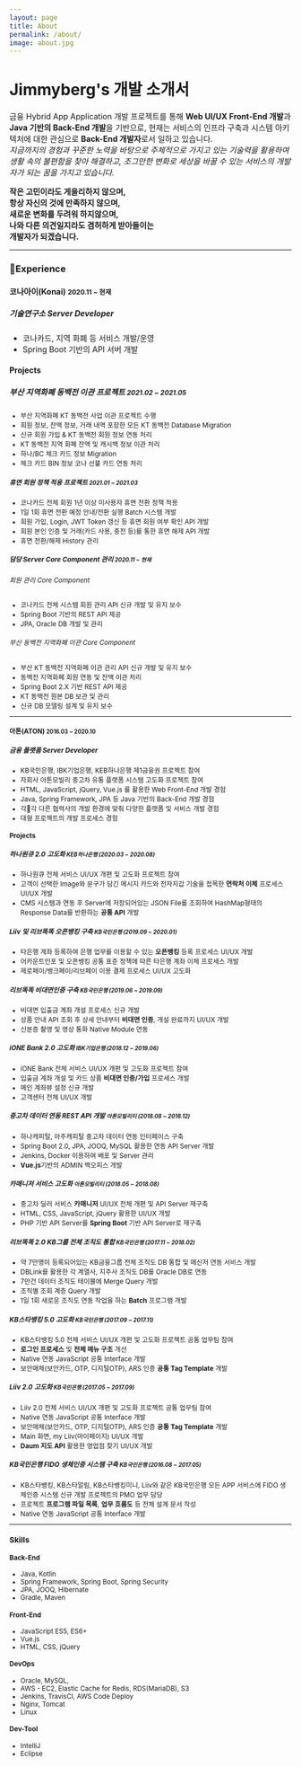 ```yaml
---
layout: page
title: About
permalink: /about/
image: about.jpg
---
```


# Jimmyberg's 개발 소개서

금융 Hybrid App Application 개발 프로젝트를 통해 **Web UI/UX Front-End 개발**과 **Java 기반의 Back-End 개발**을 기반으로, 현재는 서비스의 인프라 구축과 시스템 아키텍처에 대한 관심으로 **Back-End 개발자**로서 일하고 있습니다.<br>
*지금까지의 경험과 꾸준한 노력을 바탕으로 주체적으로 가지고 있는 기술력을 활용하여 생활 속의 불편함을 찾아 해결하고, 조그만한 변화로 세상을 바꿀 수 있는 서비스의 개발자가 되는 꿈을 가지고 있습니다.*

**작은 고민이라도 게을리하지 않으며,<br>항상 자신의 것에 만족하지 않으며,<br>새로운 변화를 두려워 하지않으며,<br>나와 다른 의견일지라도 겸허하게 받아들이는<br>개발자가 되겠습니다.**

---

### Experience

#### <strong>코나아이(Konai)</strong> <small>2020.11 ~ 현재</small>
##### 기술연구소 Server Developer
* 코나카드, 지역 화폐 등 서비스 개발/운영
* Spring Boot 기반의 API 서버 개발

#### Projects
##### 부산 지역화폐 동백전 이관 프로젝트 <small>2021.02 ~ 2021.05</samll>
* 부산 지역화폐 KT 동백전 사업 이관 프로젝트 수행
* 회원 정보, 잔액 정보, 거래 내역 포함한 모든 KT 동백전 Database Migration
* 신규 회원 가입 & KT 동백전 회원 정보 연동 처리
* KT 동백전 지역 화폐 잔액 및 캐시백 정보 이관 처리
* 하나/BC 체크 카드 정보 Migration
* 체크 카드 BIN 정보 코나 선불 카드 연동 처리

##### 휴면 회원 정책 적용 프로젝트 <small>2021.01 ~ 2021.03</small>
* 코나카드 전체 회원 1년 이상 미사용자 휴면 전환 정책 적용
* 1일 1회 휴면 전환 예정 안내/전환 실행 Batch 시스템 개발
* 회원 가입, Login, JWT Token 갱신 등 휴면 회원 여부 확인 API 개발
* 회원 본인 인증 및 거래(카드 사용, 충전 등)를 통한 휴면 해제 API 개발
* 휴면 전환/해제 History 관리

##### 담당 Server Core Component 관리 <small>2020.11 ~ 현재</small>
###### 회원 관리 Core Component
* 코나카드 전체 시스템 회원 관리 API 신규 개발 및 유지 보수
* Spring Boot 기반의 REST API 제공
* JPA, Oracle DB 개발 및 관리

###### 부산 동백전 지역화폐 이관 Core Component
* 부산 KT 동백전 지역화폐 이관 관리 API 신규 개발 및 유지 보수
* 동백전 지역화폐 회원 연동 및 잔액 이관 처리
* Spring Boot 2.X 기반 REST API 제공
* KT 동백전 원본 DB 보관 및 관리
* 신규 DB 모델링 설계 및 유지 보수

---

#### 아톤(ATON) <small>2016.03 ~ 2020.10</small>
##### 금융 플랫폼 Server Developer
* KB국민은행, IBK기업은행, KEB하나은행 제1금융권 프로젝트 참여
* 자회사 아톤모빌리 중고차 유통 플랫폼 시스템 고도화 프로젝트 참여
* HTML, JavaScript, jQuery, Vue.js 를 활용한 Web Front-End 개발 경험
* Java, Spring Framework, JPA 등 Java 기반의 Back-End 개발 경험
* 각각 다른 협력사의 개발 환경에 맞춰 다양한 플랫폼 및 서비스 개발 경험
* 대형 프로젝트의 개발 프로세스 경험

#### Projects
##### 하나원큐 2.0 고도화 <small>KEB하나은행 (2020.03 ~ 2020.08)</small>
* 하나원큐 전체 서비스 UI/UX 개편 및 고도화 프로젝트 참여
* 고객이 선택한 Image와 문구가 담긴 메시지 카드와 전자지갑 기술을 접목한 **연락처 이체** 프로세스 UI/UX 개발
* CMS 시스템과 연동 후 Server에 저장되어있는 JSON File를 조회하여 HashMap형태의 Response Data를 반환하는 **공통 API** 개발

##### Liiv 및 리브똑똑 오픈뱅킹 구축 <small>KB국민은행 (2019.09 ~ 2020.01)</small>
* 타은행 계좌 등록하여 은행 업무를 이용할 수 있는 **오픈뱅킹** 등록 프로세스 UI/UX 개발
* 어카운트인포 및 오픈뱅킹 공통 표준 정책에 따른 타은행 계좌 이체 프로세스 개발
* 제로페이/뱅크페이/리브페이 이용 결제 프로세스 UI/UX 고도화

##### 리브똑똑 비대면인증 구축 <small>KB국민은행 (2019.06 ~ 2019.09)</small>
* 비대면 입출금 계좌 개설 프로세스 신규 개발
* 상품 안내 API 조회 후 상세 안내부터 **비대면 인증**, 개설 완료까지 UI/UX 개발
* 신분증 촬영 및 영상 통화 Native Module 연동

##### iONE Bank 2.0 고도화 <small>IBK기업은행 (2018.12 ~ 2019.06)</small>
* iONE Bank 전체 서비스 UI/UX 개편 및 고도화 프로젝트 참여
* 입출금 계좌 개설 및 카드 상품 **비대면 인증/가입** 프로세스 개발
* 메인 계좌뷰 설정 신규 개발
* 고객센터 전체 UI/UX 개발

##### 중고차 데이터 연동 REST API 개발 <small>아톤모빌리티 (2018.08 ~ 2018.12)</small>
* 하나캐피탈, 아주캐피탈 중고차 데이터 연동 인터페이스 구축
* Spring Boot 2.0, JPA, JOOQ, MySQL 활용한 연동 API Server 개발
* Jenkins, Docker 이용하여 배포 및 Server 관리
* **Vue.js**기반의 ADMIN 백오피스 개발

##### 카매니저 서비스 고도화 <small>아톤모빌리티 (2018.05 ~ 2018.08)</small>
* 중고차 딜러 서비스 **카매니저** UI/UX 전체 개편 및 API Server 재구축
* HTML, CSS, JavaScript, jQuery 활용한 UI/UX 개발
* PHP 기반 API Server를 **Spring Boot** 기반 API Server로 재구축

##### 리브똑똑 2.0 KB그룹 전체 조직도 통합 <small>KB국민은행 (2017.11 ~ 2018.02)</small>
* 약 7만명이 등록되어있는 KB금융그룹 전체 조직도 DB 통합 및 메신저 연동 서비스 개발
* DBLink를 활용한 각 계열사, 지주사 조직도 DB를 Oracle DB로 연동
* 7만건 데이터 조직도 테이블에 Merge Query 개발
* 조직별 조회 계층 Query 개발
* 1일 1회 새로운 조직도 연동 작업을 하는 **Batch** 프로그램 개발

##### KB스타뱅킹 5.0 고도화 <small>KB국민은행 (2017.09 ~ 2017.11)</small>
* KB스타뱅킹 5.0 전체 서비스 UI/UX 개편 및 고도화 프로젝트 공통 업무팀 참여
* **로그인 프로세스** 및 **전체 메뉴 구조** 개선
* Native 연동 JavaScript 공통 Interface 개발
* 보안매체(보안카드, OTP, 디지털OTP), ARS 인증 **공통 Tag Template** 개발

##### Liiv 2.0 고도화 <small>KB국민은행 (2017.05 ~ 2017.09)</small>
* Liiv 2.0 전체 서비스 UI/UX 개편 및 고도화 프로젝트 공통 업무팀 참여
* Native 연동 JavaScript 공통 Interface 개발
* 보안매체(보안카드, OTP, 디지털OTP), ARS 인증 **공통 Tag Template** 개발
* Main 화면, my Liiv(마이페이지) UI/UX 개발
* **Daum 지도 API** 활용한 영업점 찾기 UI/UX 개발

##### KB국민은행 FIDO 생체인증 시스템 구축 <small>KB국민은행 (2016.08 ~ 2017.05)</small>
* KB스타뱅킹, KB스타알림, KB스타뱅킹미니, Liiv와 같은 KB국민은행 모든 APP 서비스에 FIDO 생체인증 시스템 신규 개발 프로젝트의 PMO 업무 담당
* 프로젝트 **프로그램 파일 목록**, **업무 흐름도** 등 전체 설계 문서 작성
* Native 연동 JavaScript 공통 Interface 개발

---

### Skills
#### Back-End
* Java, Kotlin
* Spring Framework, Spring Boot, Spring Security
* JPA, JOOQ, Hibernate
* Gradle, Maven

#### Front-End
* JavaScript ES5, ES6+
* Vue.js
* HTML, CSS, jQuery

#### DevOps
* Oracle, MySQL,
* AWS - EC2, Elastic Cache for Redis, RDS(MariaDB), S3
* Jenkins, TravisCI, AWS Code Deploy
* Nginx, Tomcat
* Linux

#### Dev-Tool
* IntelliJ
* Eclipse
